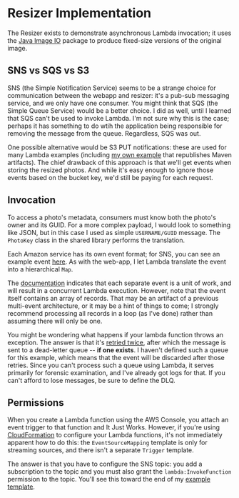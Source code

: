 # Resizer Implementation

The Resizer exists to demonstrate asynchronous Lambda invocation; it uses the
[Java Image IO](http://docs.oracle.com/javase/8/docs/technotes/guides/imageio/index.html)
package to produce fixed-size versions of the original image.


## SNS vs SQS vs S3

SNS (the Simple Notification Service) seems to be a strange choice for communication
between the webapp and resizer: it's a pub-sub messaging service, and we only have
one consumer. You might think that SQS (the Simple Queue Service) would be a better
choice. I did as well, until I learned that SQS can't be used to invoke Lambda. I'm
not sure why this is the case; perhaps it has something to do wtih the application
being responsible for removing the message from the queue. Regardless, SQS was out.

One possible alternative would be S3 PUT notifications: these are used for many Lambda
examples (including [my own example](https://github.com/kdgregory/example-maven-s3-lambda-nexus)
that republishes Maven artifacts). The chief drawback of this approach is that we'll
get events when storing the resized photos. And while it's easy enough to ignore those
events based on the bucket key, we'd still be paying for each request.


## Invocation

To access a photo's metadata, consumers must know both the photo's owner and its GUID.
For a more complex payload, I would look to something like JSON, but in this case I
used as simple `USERNAME/GUID` message. The `PhotoKey` class in the shared library
performs the translation.

Each Amazon service has its own event format; for SNS, you can see an example event
[here](http://docs.aws.amazon.com/lambda/latest/dg/eventsources.html#eventsources-sns).
As with the web-app, I let Lambda translate the event into a hierarchical `Map`.

The [documentation](http://docs.aws.amazon.com/lambda/latest/dg/concurrent-executions.html)
indicates that each separate event is a unit of work, and will result in a concurrent
Lambda execution. However, note that the event itself contains an array of records. That
may be an artifact of a previous multi-event architecture, or it may be a hint of things
to come; I strongly recommend processing all records in a loop (as I've done) rather than
assuming there will only be one.

You might be wondering what happens if your lambda function throws an exception. The
answer is that it's [retried twice](http://docs.aws.amazon.com/lambda/latest/dg/retries-on-errors.html),
after which the message is sent to a dead-letter queue -- **if one exists**. I haven't
defined such a queue for this example, which means that the event will be discarded
after those retries. Since you can't process such a queue using Lambda, it serves
primarily for forensic examination, and I've already got logs for that. If you can't
afford to lose messages, be sure to define the DLQ.


## Permissions

When you create a Lambda function using the AWS Console, you attach an event trigger
to that function and It Just Works. However, if you're using
[CloudFormation](http://docs.aws.amazon.com/AWSCloudFormation/latest/UserGuide/aws-template-resource-type-ref.html)
to configure your Lambda functions, it's not immediately apparent how to do this: the
`EventSourceMapping` template is only for streaming sources, and there isn't a separate
`Trigger` template.

The answer is that you have to configure the SNS topic: you add a subscription to the topic and
you must also grant the `lambda:InvokeFunction` permission to the topic. You'll see this toward
the end of my [example template](../Scripts/deploy.cf).
